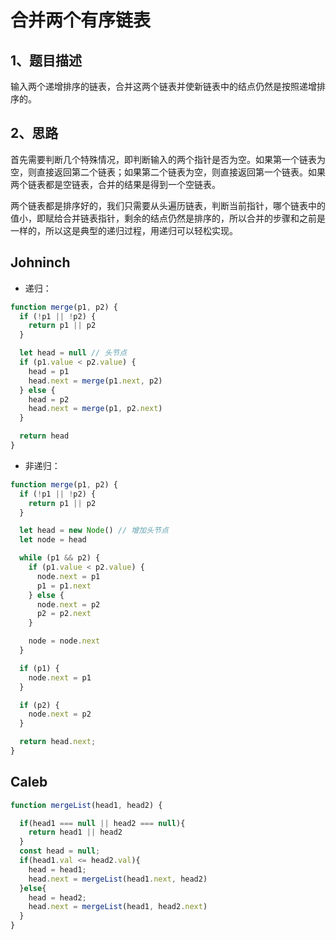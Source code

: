 
# 合并两个有序链表

## 1、题目描述
输入两个递增排序的链表，合并这两个链表并使新链表中的结点仍然是按照递增排序的。

## 2、思路

首先需要判断几个特殊情况，即判断输入的两个指针是否为空。如果第一个链表为空，则直接返回第二个链表；如果第二个链表为空，则直接返回第一个链表。如果两个链表都是空链表，合并的结果是得到一个空链表。

两个链表都是排序好的，我们只需要从头遍历链表，判断当前指针，哪个链表中的值小，即赋给合并链表指针，剩余的结点仍然是排序的，所以合并的步骤和之前是一样的，所以这是典型的递归过程，用递归可以轻松实现。

## Johninch
- 递归：
```js
function merge(p1, p2) {
  if (!p1 || !p2) {
    return p1 || p2
  }

  let head = null // 头节点
  if (p1.value < p2.value) {
    head = p1
    head.next = merge(p1.next, p2)
  } else {
    head = p2
    head.next = merge(p1, p2.next)
  }

  return head
}
```
- 非递归：
```js
function merge(p1, p2) {
  if (!p1 || !p2) {
    return p1 || p2
  }

  let head = new Node() // 增加头节点
  let node = head

  while (p1 && p2) {
    if (p1.value < p2.value) {
      node.next = p1
      p1 = p1.next
    } else {
      node.next = p2
      p2 = p2.next
    }

    node = node.next
  }

  if (p1) {
    node.next = p1
  }

  if (p2) {
    node.next = p2
  }

  return head.next;
}
```



## Caleb
``` js
function mergeList(head1, head2) {

  if(head1 === null || head2 === null){
    return head1 || head2
  }
  const head = null;
  if(head1.val <= head2.val){
    head = head1;
    head.next = mergeList(head1.next, head2)
  }else{
    head = head2;
    head.next = mergeList(head1, head2.next)
  }
}
```

